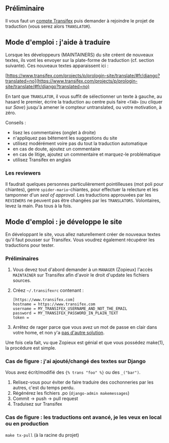## Préliminaire

Il vous faut un [compte Transifex](https://www.transifex.com/signup/?join_project=prologin-site) puis demander à rejoindre le projet de traduction (vous serez alors `TRANSLATOR`).

## Mode d'emploi : j'aide à traduire

Lorsque les développeurs (MAINTAINERS) du site créent de nouveaux textes, ils vont les envoyer sur la plate-forme de traduction (cf. section suivante). Ces nouveaux textes apparaissent ici :

[https://www.transifex.com/projects/p/prologin-site/translate/#fr/django?translated=no](https://www.transifex.com/projects/p/prologin-site/translate/#fr/django?translated=no)

En tant que `TRANSLATOR`, il vous suffit de sélectionner un texte à gauche, au hasard le premier, écrire la traduction au centre puis faire `<TAB>` (ou cliquer sur _Save_) jusqu'à amener le compteur untranslated, ou votre motivation, à zéro.

Conseils :

*   lisez les commentaires (onglet à droite)
*   n'appliquez pas bêtement les suggestions du site
*   utilisez modérément voire pas du tout la traduction automatique
*   en cas de doute, ajoutez un commentaire
*   en cas de litige, ajoutez un commentaire et marquez-le problématique
*   utilisez Transifex en anglais

### Les reviewers

Il faudrait quelques personnes particulièrement pointilleuses (mot poli pour chiantes), genre `spider-mario`-chiantes, pour effectuer la relecture et les tamponner d'un _seal of approval_. Les traductions approuvées par les `REVIEWERS` ne peuvent pas être changées par les `TRANSLATORS`. Volontaires, levez la main. Pas tous à la fois.

## Mode d'emploi : je développe le site

En développant le site, vous allez naturellement créer de nouveaux textes qu'il faut pousser sur Transifex. Vous voudrez également récupérer les traductions pour tester.

### Préliminaires

1.  Vous devez tout d'abord demander à un `MANAGER` (Zopieux) l'accès `MAINTAINER` sur Transifex afin d'avoir le droit d'update les fichiers sources.
2.  Créez `~/.transifexrc` contenant :

        [https://www.transifex.com]
        hostname = https://www.transifex.com
        username = MY_TRANSIFEX_USERNAME_AND_NOT_THE_EMAIL
        password = MY_TRANSIFEX_PASSWORD_IN_PLAIN_TEXT
        token =

3.  Arrêtez de rager parce que vous avez un mot de passe en clair dans votre home, et non y'a [pas d'autre solution](http://docs.transifex.com/client/config#transifexrc).

Une fois cela fait, vu que Zopieux est génial et que vous possédez make(1), la procédure est simple.

### Cas de figure : j'ai ajouté/changé des textes sur Django

Vous avez écrit/modifié des `{% trans "foo" %}` ou des `_("bar")`.

1.  Relisez-vous pour éviter de faire traduire des cochonneries par les autres, c'est du temps perdu.
2.  Régénérez les fichiers .po (`django-admin makemessages`)
3.  Commit -> push -> pull request
4.  Traduisez sur Transifex

### Cas de figure : les traductions ont avancé, je les veux en local ou en production

`make tx-pull` (à la racine du projet)
